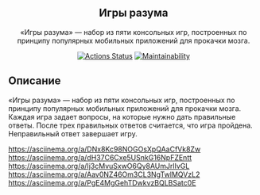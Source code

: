 <h2 align="center">
Игры разума
<br>
</h2>
<div align="center">
«Игры разума» — набор из пяти консольных игр, построенных по принципу популярных мобильных приложений для прокачки мозга. 
<br>
</div>

<div align="center">

[![Actions Status](https://github.com/rubtsovant77/frontend-project-44/actions/workflows/hexlet-check.yml/badge.svg)](https://github.com/rubtsovant77/frontend-project-44/actions) 
[![Maintainability](https://api.codeclimate.com/v1/badges/54cbc918938b0b260952/maintainability)](https://codeclimate.com/github/rubtsovant77/frontend-project-44/maintainability)

</div>

## Описание 

«Игры разума» — набор из пяти консольных игр, построенных по принципу популярных мобильных приложений для прокачки мозга. Каждая игра задает вопросы, на которые нужно дать правильные ответы. После трех правильных ответов считается, что игра пройдена. Неправильный ответ завершает игру.

https://asciinema.org/a/DNx8Kc98NOGOsXpQAaCfVk8Zw
https://asciinema.org/a/dH37C6Cxe5USnkG16NpFZEntt
https://asciinema.org/a/Ij3cMvuSxwO6Qy8AUmJrlIvGL
https://asciinema.org/a/Aav0NZ46Om3CL3NgTwlMQVzL2
https://asciinema.org/a/PgE4MgGehTDwkvzBQLBSatc0E